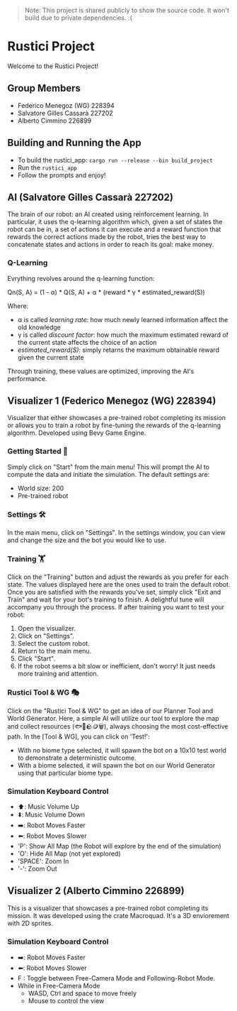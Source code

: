 >Note: This project is shared publicly to show the source code. It won't build due to private dependencies. :(

# Rustici Project

Welcome to the Rustici Project!

## Group Members
- Federico Menegoz (WG) 228394
- Salvatore Gilles Cassarà 227202
- Alberto Cimmino 226899

## Building and Running the App

- To build the rustici_app: `cargo run --release --bin build_project`
- Run the `rustici_app`
- Follow the prompts and enjoy!

## AI (Salvatore Gilles Cassarà 227202)

The brain of our robot: an AI created using reinforcement learning.
In particular, it uses the q-learning algorithm which, given a set of states the robot can be in, a set of actions it can execute and a reward function that rewards the correct actions made by the robot, tries the best way to concatenate states and actions in order to reach its goal: make money.

### Q-Learning

Evrything revolves around the q-learning function:

Qn(S, A) = (1 - α) * Q(S, A) + α * (reward * γ * estimated_reward(S))

Where:
- α is called _learning rate_: how much newly learned information affect the old knowledge
- γ is called _discount factor_: how much the maximum estimated reward of the current state affects the choice of an action
- _estimated_reward(S)_: simply retarns the maximum obtainable reward given the current state

Through training, these values are optimized, improving the AI's performance.

## Visualizer 1 (Federico Menegoz (WG) 228394)

Visualizer that either showcases a pre-trained robot completing its mission or allows you to train a robot by fine-tuning the rewards of the q-learning algorithm. Developed using Bevy Game Engine.

### Getting Started 🏁

Simply click on "Start" from the main menu! This will prompt the AI to compute the data and initiate the simulation. The default settings are:

- World size: 200
- Pre-trained robot

### Settings 🛠️

In the main menu, click on "Settings". In the settings window, you can view and change the size and the bot you would like to use.

### Training 🏋️

Click on the "Training" button and adjust the rewards as you prefer for each state. The values displayed here are the ones used to train the default robot. Once you are satisfied with the rewards you've set, simply click "Exit and Train" and wait for your bot's training to finish. A delightful tune will accompany you through the process.
If after training you want to test your robot:

1. Open the visualizer.
2. Click on "Settings".
3. Select the custom robot.
4. Return to the main menu.
5. Click "Start".
6. If the robot seems a bit slow or inefficient, don't worry! It just needs more training and attention.

### Rustici Tool & WG 🎭

Click on the "Rustici Tool & WG" to get an idea of our Planner Tool and World Generator.
Here, a simple AI will utilize our tool to explore the map and collect resources (🐟🌳🪨🪙🗑️), always choosing the most cost-effective path.
In the [Tool & WG], you can click on 'Test!':

- With no biome type selected, it will spawn the bot on a 10x10 test world to demonstrate a deterministic outcome.
- With a biome selected, it will spawn the bot on our World Generator using that particular biome type.

### Simulation Keyboard Control

- ⬆️: Music Volume Up
- ⬇️: Music Volume Down
- ➡️: Robot Moves Faster
- ⬅️: Robot Moves Slower
- 'P': Show All Map (the Robot will explore by the end of the simulation)
- 'O': Hide All Map (not yet explored)
- 'SPACE': Zoom In
- '-': Zoom Out

## Visualizer 2 (Alberto Cimmino 226899)

This is a visualizer that showcases a pre-trained robot completing its mission. It was developed using the crate Macroquad. It's a 3D enviorement with 2D sprites.

### Simulation Keyboard Control

- ➡️: Robot Moves Faster
- ⬅️: Robot Moves Slower
- F : Toggle between Free-Camera Mode and Following-Robot Mode.
- While in Free-Camera Mode
  - WASD, Ctrl and space to move freely
  - Mouse to control the view
